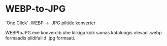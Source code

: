 # WEBP-to-JPG
'One Click' .WEBP -> .JPG piltide konverter

WEBPtoJPG.exe konverdib ühe klikiga kõik samas kataloogis olevad .webp formaadis pildifailid .jpg formaati.
